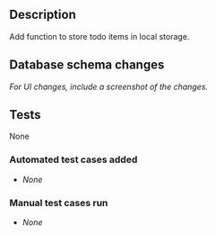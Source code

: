 ## Description

Add function to store todo items in local storage.

## Database schema changes

_For UI changes, include a screenshot of the changes._

## Tests

None

### Automated test cases added

- _None_

### Manual test cases run

- _None_
